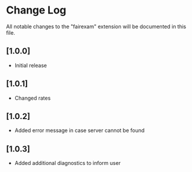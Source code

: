 # Change Log

All notable changes to the "fairexam" extension will be documented in this file.

## [1.0.0]

- Initial release

## [1.0.1]

- Changed rates

## [1.0.2]

- Added error message in case server cannot be found

## [1.0.3]

- Added additional diagnostics to inform user